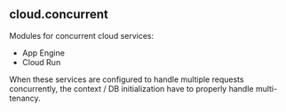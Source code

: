 ## cloud.concurrent

Modules for concurrent cloud services:

- App Engine
- Cloud Run

When these services are configured to handle multiple requests concurrently, the context / DB initialization have to properly handle multi-tenancy.
